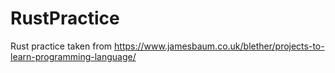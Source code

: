 # RustPractice
Rust practice taken from https://www.jamesbaum.co.uk/blether/projects-to-learn-programming-language/
